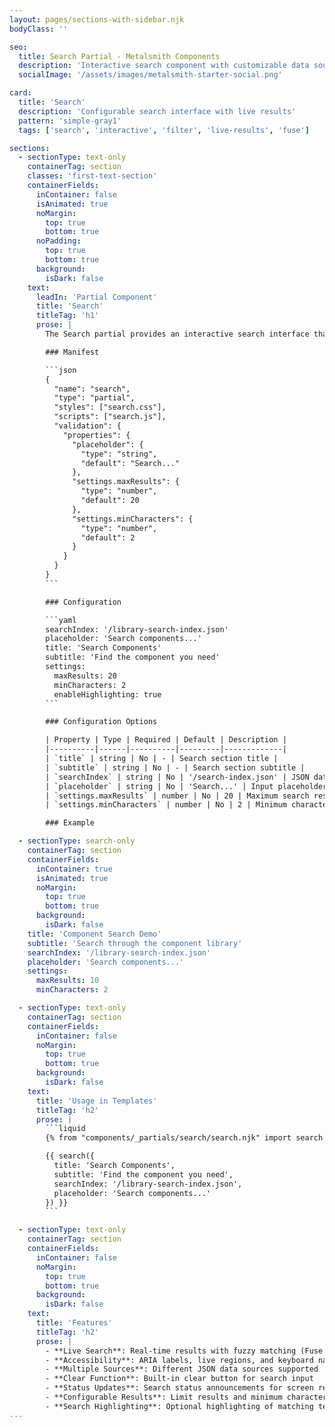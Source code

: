 ```yaml
---
layout: pages/sections-with-sidebar.njk
bodyClass: ''

seo:
  title: Search Partial - Metalsmith Components
  description: 'Interactive search component with customizable data sources'
  socialImage: '/assets/images/metalsmith-starter-social.png'

card:
  title: 'Search'
  description: 'Configurable search interface with live results'
  pattern: 'simple-gray1'
  tags: ['search', 'interactive', 'filter', 'live-results', 'fuse']

sections:
  - sectionType: text-only
    containerTag: section
    classes: 'first-text-section'
    containerFields:
      inContainer: false
      isAnimated: true
      noMargin:
        top: true
        bottom: true
      noPadding:
        top: true
        bottom: true
      background:
        isDark: false
    text:
      leadIn: 'Partial Component'
      title: 'Search'
      titleTag: 'h1'
      prose: |
        The Search partial provides an interactive search interface that can work with different data sources. It includes live search results, accessibility features, and customizable configuration options.

        ### Manifest

        ```json
        {
          "name": "search",
          "type": "partial",
          "styles": ["search.css"],
          "scripts": ["search.js"],
          "validation": {
            "properties": {
              "placeholder": {
                "type": "string",
                "default": "Search..."
              },
              "settings.maxResults": {
                "type": "number",
                "default": 20
              },
              "settings.minCharacters": {
                "type": "number",
                "default": 2
              }
            }
          }
        }
        ```

        ### Configuration

        ```yaml
        searchIndex: '/library-search-index.json'
        placeholder: 'Search components...'
        title: 'Search Components'
        subtitle: 'Find the component you need'
        settings:
          maxResults: 20
          minCharacters: 2
          enableHighlighting: true
        ```

        ### Configuration Options

        | Property | Type | Required | Default | Description |
        |----------|------|----------|---------|-------------|
        | `title` | string | No | - | Search section title |
        | `subtitle` | string | No | - | Search section subtitle |
        | `searchIndex` | string | No | '/search-index.json' | JSON data source URL |
        | `placeholder` | string | No | 'Search...' | Input placeholder text |
        | `settings.maxResults` | number | No | 20 | Maximum search results |
        | `settings.minCharacters` | number | No | 2 | Minimum characters to trigger search |

        ### Example

  - sectionType: search-only
    containerTag: section
    containerFields:
      inContainer: true
      isAnimated: true
      noMargin:
        top: true
        bottom: true
      background:
        isDark: false
    title: 'Component Search Demo'
    subtitle: 'Search through the component library'
    searchIndex: '/library-search-index.json'
    placeholder: 'Search components...'
    settings:
      maxResults: 10
      minCharacters: 2

  - sectionType: text-only
    containerTag: section
    containerFields:
      inContainer: false
      noMargin:
        top: true
        bottom: true
      background:
        isDark: false
    text:
      title: 'Usage in Templates'
      titleTag: 'h2'
      prose: |
        ```liquid
        {% from "components/_partials/search/search.njk" import search %}

        {{ search({
          title: 'Search Components',
          subtitle: 'Find the component you need',
          searchIndex: '/library-search-index.json',
          placeholder: 'Search components...'
        }) }}
        ```

  - sectionType: text-only
    containerTag: section
    containerFields:
      inContainer: false
      noMargin:
        top: true
        bottom: true
      background:
        isDark: false
    text:
      title: 'Features'
      titleTag: 'h2'
      prose: |
        - **Live Search**: Real-time results with fuzzy matching (Fuse.js)
        - **Accessibility**: ARIA labels, live regions, and keyboard navigation
        - **Multiple Sources**: Different JSON data sources supported
        - **Clear Function**: Built-in clear button for search input
        - **Status Updates**: Search status announcements for screen readers
        - **Configurable Results**: Limit results and minimum character thresholds
        - **Search Highlighting**: Optional highlighting of matching terms
---
```

